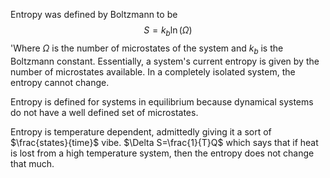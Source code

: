 Entropy was defined by Boltzmann to be$$S=k_{b}\ln(\Omega)$$'Where $\Omega$ is the number of microstates of the system and $k_{b}$ is the Boltzmann constant. Essentially, a system's current entropy is given by the number of microstates available. In a completely isolated system, the entropy cannot change. 

Entropy is defined for systems in equilibrium because dynamical systems do not have a well defined set of microstates.

Entropy is temperature dependent, admittedly giving it a sort of $\frac{states}{time}$ vibe. $\Delta S=\frac{1}{T}Q$ which says that if heat is lost from a high temperature system, then the entropy does not change that much.